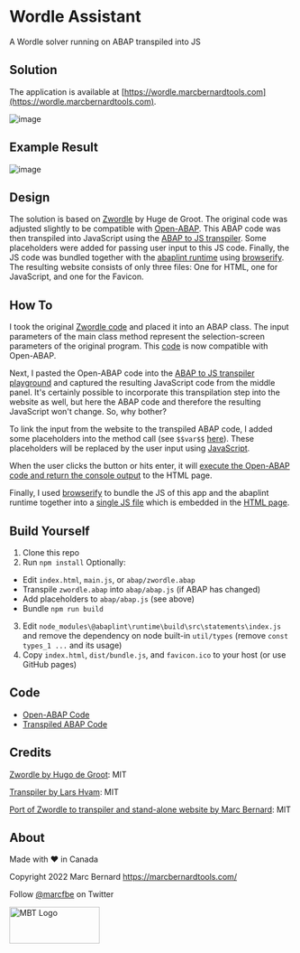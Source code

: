 # Wordle Assistant

A Wordle solver running on ABAP transpiled into JS

## Solution

The application is available at [https://wordle.marcbernardtools.com](https://wordle.marcbernardtools.com).

![image](https://user-images.githubusercontent.com/59966492/194975012-fba4d76c-293e-47c8-bb1a-ba960230f4b7.png)

## Example Result

![image](https://user-images.githubusercontent.com/59966492/194975219-1d377dc6-5286-4148-9cab-66339d365dbb.png)

## Design

The solution is based on [Zwordle](https://github.com/hdegroot/zwordle) by Huge de Groot. The original code was adjusted slightly to be compatible with [Open-ABAP](https://github.com/open-abap/open-abap). This ABAP code was then transpiled into JavaScript using the [ABAP to JS transpiler](https://github.com/abaplint/transpiler). Some placeholders were added for passing user input to this JS code. Finally, the 
JS code was bundled together with the [abaplint runtime](https://github.com/abaplint/abaplint) using [browserify](https://browserify.org/). The resulting website consists of only three files: One for HTML, one for JavaScript, and one for the Favicon.

## How To

I took the original [Zwordle code](https://github.com/hdegroot/zwordle/blob/main/src/zwordle.prog.abap) and placed it into an ABAP class. The input parameters of the main class method represent the selection-screen parameters of the original program. This [code](https://github.com/Marc-Bernard-Tools/Wordle-on-ABAP/blob/main/abap/zwordle.abap) is now compatible with Open-ABAP.

Next, I pasted the Open-ABAP code into the [ABAP to JS transpiler playground](https://transpiler.abaplint.org/) and captured the resulting JavaScript code from the middle panel. It's certainly possible to incorporate this transpilation step into the website as well, but here the ABAP code and therefore the resulting JavaScript won't change. So, why bother?

To link the input from the website to the transpiled ABAP code, I added some placeholders into the method call (see `$$var$$` [here](https://github.com/Marc-Bernard-Tools/Wordle-Assistant/blob/c7559bc6f7acc7b4a56df46ee4898e7fdd6870af/abap/abap.js#L392-L400)). These placeholders will be replaced by the user input using [JavaScript](https://github.com/Marc-Bernard-Tools/Wordle-Assistant/blob/c7559bc6f7acc7b4a56df46ee4898e7fdd6870af/main.js#L15-L30).

When the user clicks the button or hits enter, it will [execute the Open-ABAP code and return the console output](https://github.com/Marc-Bernard-Tools/Wordle-Assistant/blob/c7559bc6f7acc7b4a56df46ee4898e7fdd6870af/main.js#L32-L45) to the HTML page.  

Finally, I used [browserify](https://github.com/Marc-Bernard-Tools/Wordle-Assistant/blob/70946c35ccef70818c95f7fa8207e2163214c4c5/package.json#L8-L10) to bundle the JS of this app and the abaplint runtime together into a [single JS file](https://github.com/Marc-Bernard-Tools/Wordle-Assistant/blob/main/dist/bundle.js) which is embedded in the [HTML page](https://github.com/Marc-Bernard-Tools/Wordle-Assistant/blob/main/index.html).

## Build Yourself

1. Clone this repo
2. Run `npm install`
  Optionally:
  - Edit `index.html`, `main.js`, or `abap/zwordle.abap` 
  - Transpile `zwordle.abap` into `abap/abap.js` (if ABAP has changed)
  - Add placeholders to `abap/abap.js` (see above)
  - Bundle `npm run build`
3. Edit `node_modules\@abaplint\runtime\build\src\statements\index.js` and remove the dependency on node built-in `util/types` (remove `const types_1 ...` and its usage)
4. Copy `index.html`, `dist/bundle.js`, and `favicon.ico` to your host (or use GitHub pages)

## Code

- [Open-ABAP Code](https://github.com/Marc-Bernard-Tools/Wordle-on-ABAP/blob/main/abap/zwordle.abap)
- [Transpiled ABAP Code](https://github.com/Marc-Bernard-Tools/Wordle-on-ABAP/blob/main/abap/abap.js)

## Credits

[Zwordle by Hugo de Groot](https://github.com/hdegroot/zwordle): MIT

[Transpiler by Lars Hvam](https://github.com/abaplint/transpiler): MIT

[Port of Zwordle to transpiler and stand-alone website by Marc Bernard](https://github.com/mbtools): MIT

## About

Made with :heart: in Canada

Copyright 2022 Marc Bernard <https://marcbernardtools.com/>

Follow [@marcfbe](https://twitter.com/marcfbe) on Twitter

<p><a href="https://marcbernardtools.com/"><img width="160" height="65" src="https://marcbernardtools.com/info/MBT_Logo_640x250_on_Gray.png" alt="MBT Logo"></a></p>
